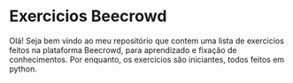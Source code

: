 # Exercicios Beecrowd
Olá! Seja bem vindo ao meu repositório que contem uma lista de exercicios feitos na plataforma Beecrowd, para aprendizado e fixação de conhecimentos.
Por enquanto, os exercicios são iniciantes, todos feitos em python.
